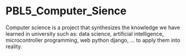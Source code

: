 # PBL5_Computer_Sience
Computer science is a project that synthesizes the knowledge we have learned in university such as: data science, artificial intelligence, microcontroller programming, web python django, ... to apply them into reality.
